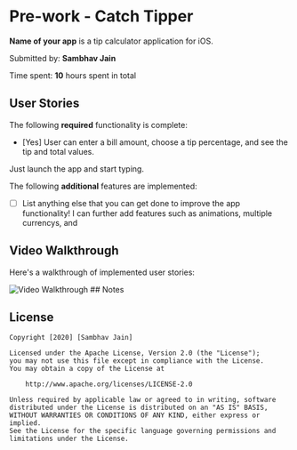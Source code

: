 # Pre-work - Catch Tipper 

**Name of your app** is a tip calculator application for iOS.

Submitted by: **Sambhav Jain**

Time spent: **10** hours spent in total

## User Stories

The following **required** functionality is complete:

* [Yes] User can enter a bill amount, choose a tip percentage, and see the tip and total values.

Just launch the app and start typing.

The following **additional** features are implemented:

- [ ] List anything else that you can get done to improve the app functionality!
I can further add features such as animations, multiple currencys, and

## Video Walkthrough 

Here's a walkthrough of implemented user stories:

<img src='https://imgur.com/a/M2CvvWW.gif' title='Video Walkthrough' width='' alt='Video Walkthrough' />
## Notes


## License

    Copyright [2020] [Sambhav Jain]

    Licensed under the Apache License, Version 2.0 (the "License");
    you may not use this file except in compliance with the License.
    You may obtain a copy of the License at

        http://www.apache.org/licenses/LICENSE-2.0

    Unless required by applicable law or agreed to in writing, software
    distributed under the License is distributed on an "AS IS" BASIS,
    WITHOUT WARRANTIES OR CONDITIONS OF ANY KIND, either express or implied.
    See the License for the specific language governing permissions and
    limitations under the License.
